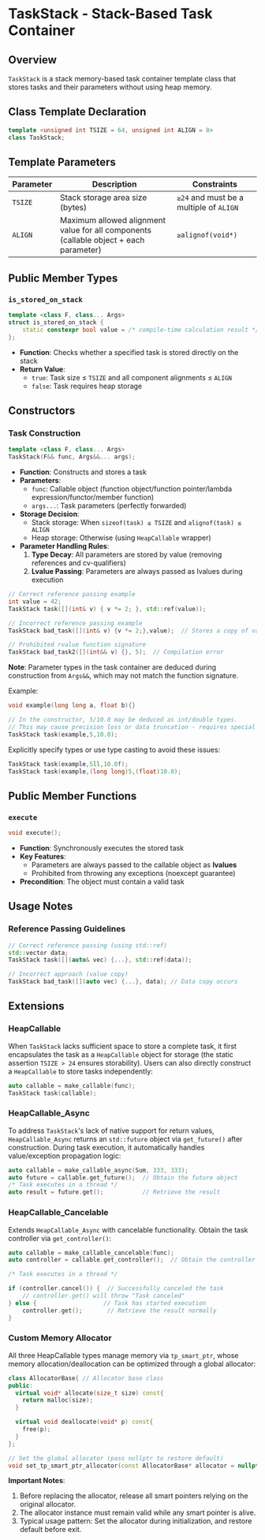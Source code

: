 # TaskStack - Stack-Based Task Container

## Overview
`TaskStack` is a stack memory-based task container template class that stores tasks and their parameters without using heap memory.

## Class Template Declaration
```cpp
template <unsigned int TSIZE = 64, unsigned int ALIGN = 8>
class TaskStack;
```

## Template Parameters
| Parameter | Description                                                                 | Constraints |
|-----------|-----------------------------------------------------------------------------|-------------|
| `TSIZE`   | Stack storage area size (bytes)                                             | `≥24` and must be a multiple of `ALIGN` |
| `ALIGN`   | Maximum allowed alignment value for all components (callable object + each parameter) | `≥alignof(void*)` |

## Public Member Types

### `is_stored_on_stack`
```cpp
template <class F, class... Args>
struct is_stored_on_stack {
    static constexpr bool value = /* compile-time calculation result */;
};
```
- **Function**: Checks whether a specified task is stored directly on the stack
- **Return Value**:
  - `true`: Task size ≤ `TSIZE` and all component alignments ≤ `ALIGN`
  - `false`: Task requires heap storage

## Constructors

### Task Construction
```cpp
template <class F, class... Args>
TaskStack(F&& func, Args&&... args);
```
- **Function**: Constructs and stores a task
- **Parameters**:
  - `func`: Callable object (function object/function pointer/lambda expression/functor/member function)
  - `args...`: Task parameters (perfectly forwarded)
- **Storage Decision**:
  - Stack storage: When `sizeof(task) ≤ TSIZE` and `alignof(task) ≤ ALIGN`
  - Heap storage: Otherwise (using `HeapCallable` wrapper)
- **Parameter Handling Rules**:
  1. **Type Decay**: All parameters are stored by value (removing references and cv-qualifiers)
  2. **Lvalue Passing**: Parameters are always passed as lvalues during execution

```cpp
// Correct reference passing example
int value = 42;
TaskStack task([](int& v) { v *= 2; }, std::ref(value));

// Incorrect reference passing example
TaskStack bad_task([](int& v) {v *= 2;},value);  // Stores a copy of value internally

// Prohibited rvalue function signature
TaskStack bad_task2([](int&& v) {}, 5);  // Compilation error
```

**Note**: Parameter types in the task container are deduced during construction from `Args&&`, which may not match the function signature.

Example:
```cpp
void example(long long a, float b){}

// In the constructor, 5/10.0 may be deduced as int/double types. 
// This may cause precision loss or data truncation - requires special attention
TaskStack task(example,5,10.0);
```
Explicitly specify types or use type casting to avoid these issues:
```cpp
TaskStack task(example,5ll,10.0f);
TaskStack task(example,(long long)5,(float)10.0);
```

## Public Member Functions

### `execute`
```cpp
void execute();
```
- **Function**: Synchronously executes the stored task
- **Key Features**:
  - Parameters are always passed to the callable object as **lvalues**
  - Prohibited from throwing any exceptions (noexcept guarantee)
- **Precondition**: The object must contain a valid task

## Usage Notes

### Reference Passing Guidelines
```cpp
// Correct reference passing (using std::ref)
std::vector data;
TaskStack task([](auto& vec) {...}, std::ref(data));

// Incorrect approach (value copy)
TaskStack bad_task([](auto vec) {...}, data); // Data copy occurs
```

## Extensions  

### HeapCallable  
When `TaskStack` lacks sufficient space to store a complete task, it first encapsulates the task as a `HeapCallable` object for storage (the static assertion `TSIZE > 24` ensures storability). Users can also directly construct a `HeapCallable` to store tasks independently:  
```cpp  
auto callable = make_callable(func);  
TaskStack task(callable);  
```  

### HeapCallable_Async  
To address `TaskStack`'s lack of native support for return values, `HeapCallable_Async` returns an `std::future` object via `get_future()` after construction. During task execution, it automatically handles value/exception propagation logic:  
```cpp  
auto callable = make_callable_async(Sum, 333, 333);  
auto future = callable.get_future();  // Obtain the future object  
/* Task executes in a thread */  
auto result = future.get();           // Retrieve the result  
```  

### HeapCallable_Cancelable  
Extends `HeapCallable_Async` with cancelable functionality. Obtain the task controller via `get_controller()`:  
```cpp  
auto callable = make_callable_cancelable(func);  
auto controller = callable.get_controller();  // Obtain the controller  

/* Task executes in a thread */  

if (controller.cancel()) {  // Successfully canceled the task  
    // controller.get() will throw "Task canceled"  
} else {                   // Task has started execution  
    controller.get();       // Retrieve the result normally  
}  
```  

### Custom Memory Allocator  
All three HeapCallable types manage memory via `tp_smart_ptr`, whose memory allocation/deallocation can be optimized through a global allocator:  
```cpp  
class AllocatorBase{ // Allocator base class  
public:
  virtual void* allocate(size_t size) const{
    return malloc(size);
  }

  virtual void deallocate(void* p) const{
    free(p);
  }
};

// Set the global allocator (pass nullptr to restore default)  
void set_tp_smart_ptr_allocator(const AllocatorBase* allocator = nullptr);  
```  
**Important Notes**:  
1. Before replacing the allocator, release all smart pointers relying on the original allocator.  
2. The allocator instance must remain valid while any smart pointer is alive.  
3. Typical usage pattern: Set the allocator during initialization, and restore default before exit.